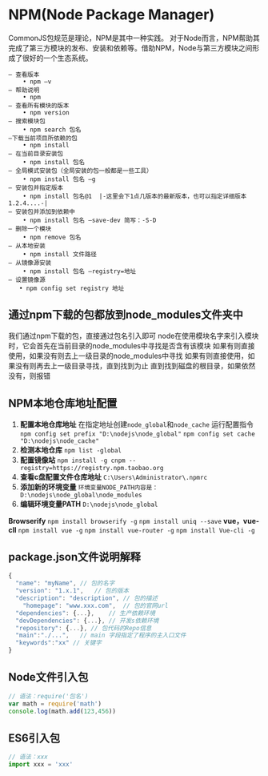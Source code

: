 # NPM(Node Package Manager)

CommonJS包规范是理论，NPM是其中一种实践。
对于Node而言，NPM帮助其完成了第三方模块的发布、安装和依赖等。借助NPM，Node与第三方模块之间形成了很好的一个生态系统。

~~~
– 查看版本
	• npm –v
– 帮助说明
	• npm
– 查看所有模块的版本
	• npm version
– 搜索模块包
	• npm search 包名
–下载当前项目所依赖的包
	• npm install
– 在当前目录安装包
	• npm install 包名
– 全局模式安装包（全局安装的包一般都是一些工具）
	• npm install 包名 –g
– 安装包并指定版本
	• npm install 包名@1	|-这里会下1点几版本的最新版本，也可以指定详细版本1.2.4....-| 
– 安装包并添加到依赖中
	• npm install 包名 –save-dev 简写：-S-D
– 删除一个模块
	• npm remove 包名
– 从本地安装
	• npm install 文件路径
– 从镜像源安装
	• npm install 包名 –registry=地址
– 设置镜像源
   • npm config set registry 地址

~~~

## 通过npm下载的包都放到node_modules文件夹中

我们通过npm下载的包，直接通过包名引入即可
node在使用模块名字来引入模块时，它会首先在当前目录的node_modules中寻找是否含有该模块
如果有则直接使用，如果没有则去上一级目录的node_modules中寻找
如果有则直接使用，如果没有则再去上一级目录寻找，直到找到为止
直到找到磁盘的根目录，如果依然没有，则报错

## NPM本地仓库地址配置

1. **配置本地仓库地址**
   在指定地址创建`node_global`和`node_cache`
   运行配置指令`npm config set prefix "D:\nodejs\node_global"`
   					  `npm config set cache "D:\nodejs\node_cache"`
2. **检测本地仓库**
   `npm list -global`
3. **配置镜像站**
   `npm install -g cnpm --registry=https://registry.npm.taobao.org`
4. **查看c盘配置文件仓库地址**
   `C:\Users\Administrator\.npmrc`
5. **添加新的环境变量**
   `环境变量NODE_PATH内容是：D:\nodejs\node_global\node_modules`
6. **编辑环境变量PATH**
   `D:\nodejs\node_global`

**Browserify**
`npm install browserify -g`
`npm install uniq --save`
**vue，vue-cll**
`npm install vue -g`
`npm install vue-router -g`
`npm install Vue-cli -g`

## package.json文件说明解释

~~~javascript
{
  "name": "myName",	// 包的名字
  "version": "1.x.1",	// 包的版本
  "description": "description",	// 包的描述
	"homepage": "www.xxx.com",	// 包的官网url
  "dependencies": {...},	// 生产依赖环境
  "devDependencies": {...},	// 开发s依赖环境
  "repository": {...}, // 包代码的Repo信息
  "main":"./...",	// main 字段指定了程序的主入口文件
  "keywords":"xx" // 关键字
}
~~~

## Node文件引入包

~~~javascript
// 语法：require('包名')
var math = require('math')
console.log(math.add(123,456))
~~~

## ES6引入包

~~~javascript
// 语法：xxx 
import xxx = 'xxx'
~~~
